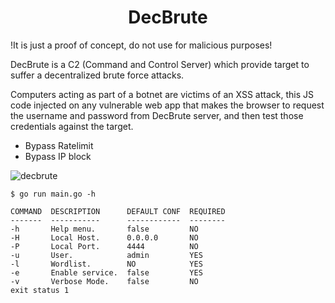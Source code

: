 <h1 align="center">DecBrute</h1>

!It is just a proof of concept, do not use for malicious purposes! 

DecBrute is a C2 (Command and Control Server) which provide target to suffer a decentralized brute force attacks.

Computers acting as part of a botnet are victims of an XSS attack, this JS code injected on any vulnerable web app that makes the browser to request the username and password from DecBrute server, and then test those credentials against the target.

- Bypass Ratelimit
- Bypass IP block

![decbrute](https://user-images.githubusercontent.com/62824857/137057973-be675382-1567-4a28-a2d1-41835b7fc5a8.png)

```
$ go run main.go -h
 
COMMAND  DESCRIPTION      DEFAULT CONF  REQUIRED
-------  -----------      ------------  --------
-h       Help menu.       false         NO
-H       Local Host.      0.0.0.0       NO
-P       Local Port.      4444          NO
-u       User.            admin         YES
-l       Wordlist.        NO            YES
-e       Enable service.  false         YES
-v       Verbose Mode.    false         NO
exit status 1
```
